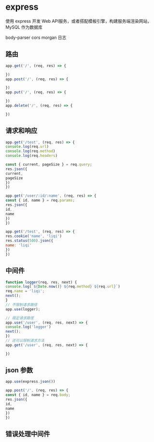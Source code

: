 # express



使用 express 开发 Web API服务，或者搭配模板引擎，构建服务端渲染网站，MySQL 作为数据库

body-parser
cors
morgan 日志

## 路由
```js
app.get('/', (req, res) => {

})
app.post('/', (req, res) => {

})
app.put('/', (req, res) => {

})
app.delete('/', (req, res) => {

})
```

## 请求和响应
```js
app.get('/test', (req, res) => {
console.log(req.url)
console.log(req.method)
console.log(req.headers)

const { current, pageSize } = req.query;
res.json({
current,
pageSize
})
})

app.get('/user/:id/:name', (req, res) => {
const { id, name } = req.params;
res.json({
id,
name
})
})

app.get('/test', (req, res) => {
res.cookie('name', 'liqi')
res.status(500).json({
name: 'liqi'
})
})

```

## 中间件

```js
function logger(req, res, next) {
console.log(`${Date.now()} ${req.method} ${req.url}`)
req.name = 'liqi';
next();
}
// 不限制请求路径
app.use(logger);

// 限定请求路径
app.use('/user', (req, res, next) => {
console.log('logger')
next();
})
// 还可以限制请求方法
app.get('/user', (req, res, next) => {

})
```

## json 参数
```js
app.use(express.json())

app.post('/', (req, res) => {
const { id, name } = req.body;
res.json({
id,
name
})
})
```

## 错误处理中间件

```js

```
